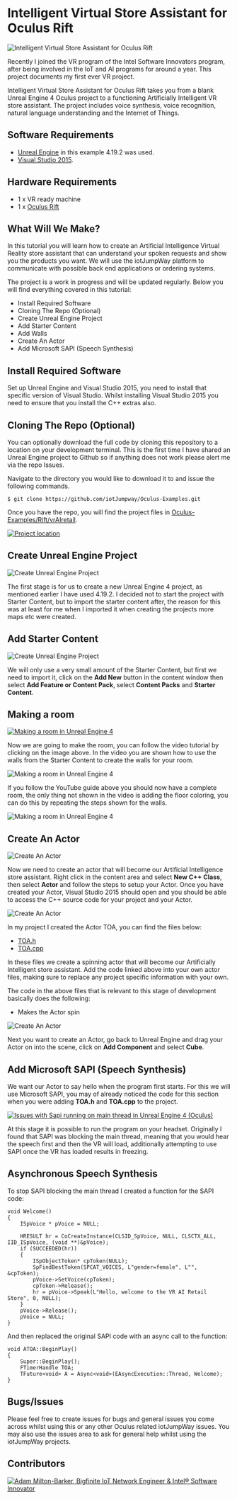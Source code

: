 # Intelligent Virtual Store Assistant for Oculus Rift

![Intelligent Virtual Store Assistant for Oculus Rift](images/vrAIretail.png)

Recently I joined the VR program of the Intel Software Innovators program, after being involved in the IoT and AI programs for around a year. This project documents my first ever VR project. 

Intelligent Virtual Store Assistant for Oculus Rift takes you from a blank Unreal Engine 4 Oculus project to a functioning Artificially Intelligent VR store assistant. The project includes voice synthesis, voice recognition, natural language understanding and the Internet of Things.

## Software Requirements

- [Unreal Engine](https://www.unrealengine.com/en-US/what-is-unreal-engine-4 "Unreal Engine") in this example 4.19.2 was used.
- [Visual Studio 2015](https://visualstudio.microsoft.com/vs/older-downloads "Visual Studio 2015").

## Hardware Requirements

- 1 x VR ready machine
- 1 x [Oculus Rift](https://www.oculus.com/rift/ "Oculus Rift")

## What Will We Make?

In this tutorial you will learn how to create an Artificial Intelligence Virtual Reality store assistant that can understand your spoken requests and show you the products you want. We will use the iotJumpWay platform to communicate with possible back end applications or ordering systems. 

The project is a work in progress and will be updated regularly. Below you will find everything covered in this tutorial:

- Install Required Software
- Cloning The Repo (Optional)
- Create Unreal Engine Project
- Add Starter Content
- Add Walls
- Create An Actor
- Add Microsoft SAPI (Speech Synthesis)

## Install Required Software

Set up Unreal Engine and Visual Studio 2015, you need to install that specific version of Visual Studio. Whilst installing Visual Studio 2015 you need to ensure that you install the C++ extras also.

## Cloning The Repo (Optional)

You can optionally download the full code by cloning this repository to a location on your development terminal. This is the first time I have shared an Unreal Engine project to Github so if anything does not work please alert me via the repo Issues.

Navigate to the directory you would like to download it to and issue the following commands.

    $ git clone https://github.com/iotJumpway/Oculus-Examples.git

Once you have the repo, you will find the project files in [Oculus-Examples/Rift/vrAIretail](https://github.com/iotJumpway/Oculus-Examples/tree/master/Rift/vrAIretail "Oculus-Examples/Rift/vrAIretail").

[![Project location](images/project-location.jpg)](https://github.com/iotJumpway/Oculus-Examples/tree/master/Rift/vrAIretail)

## Create Unreal Engine Project

![Create Unreal Engine Project](images/new-project.png)

The first stage is for us to create a new Unreal Engine 4 project, as mentioned earlier I have used 4.19.2. I decided not to start the project with Starter Content, but to import the starter content after, the reason for this was at least for me when I imported it when creating the projects more maps etc were created. 

## Add Starter Content

![Create Unreal Engine Project](images/add-content.png)

We will only use a very small amount of the Starter Content, but first we need to import it, click on the **Add New** button in the content window then select **Add Feature or Content Pack**, select **Content Packs** and **Starter Content**.

## Making a room

[![Making a room in Unreal Engine 4](images/walls-video.png)](https://www.youtube.com/watch?v=JRB2fWXm-Fo)

Now we are going to make the room, you can follow the video tutorial by clicking on the image above. In the video you are shown how to use the walls from the Starter Content to create the walls for your room.

![Making a room in Unreal Engine 4](images/walls.png)

If you follow the YouTube guide above you should now have a complete room, the only thing not shown in the video is adding the floor coloring, you can do this by repeating the steps shown for the walls.

![Making a room in Unreal Engine 4](images/walls-complete.png)

## Create An Actor

![Create An Actor](images/add-cpp-class.png)

Now we need to create an actor that will become our Artificial Intelligence store assistant. Right click in the content area and select **New C++ Class**, then select **Actor** and follow the steps to setup your Actor. Once you have created your Actor, Visual Studio 2015 should open and you should be able to access the C++ source code for your project and your Actor.

![Create An Actor](images/visual-studio-actor.png)

In my project I created the Actor TOA, you can find the files below:

- [TOA.h](https://github.com/iotJumpway/Oculus-Examples/blob/master/Rift/vrAIretail/Source/vrAIretail/TOA.h "TOA.h")
- [TOA.cpp](https://github.com/iotJumpway/Oculus-Examples/blob/master/Rift/vrAIretail/Source/vrAIretail/TOA.cpp "TOA.cpp")

In these files we create a spinning actor that will become our Artificially Intelligent store assistant. Add the code linked above into your own actor files, making sure to replace any project specific information with your own.

The code in the above files that is relevant to this stage of development basically does the following:

- Makes the Actor spin

![Create An Actor](images/attach-mesh-actor.png)

Next you want to create an Actor, go back to Unreal Engine and drag your Actor on into the scene, click on **Add Component** and select **Cube**.

## Add Microsoft SAPI (Speech Synthesis)

We want our Actor to say hello when the program first starts. For this we will use Microsoft SAPI, you may of already noticed the code for this section when you were adding **TOA.h** and **TOA.cpp** to the project.

[![Issues with Sapi running on main thread in Unreal Engine 4 (Oculus)](images/speech-synthesis-video.png)](https://www.youtube.com/watch?v=tiImtJB7Py4)

At this stage it is possible to run the program on your headset. Originally I found that SAPI was blocking the main thread, meaning that you would hear the speech first and then the VR will load, additionally attempting to use SAPI once the VR has loaded results in freezing.

## Asynchronous Speech Synthesis 

To stop SAPI blocking the main thread I created a function for the SAPI code:

```
void Welcome()
{
	ISpVoice * pVoice = NULL;

	HRESULT hr = CoCreateInstance(CLSID_SpVoice, NULL, CLSCTX_ALL, IID_ISpVoice, (void **)&pVoice);
	if (SUCCEEDED(hr))
	{
		ISpObjectToken* cpToken(NULL);
		SpFindBestToken(SPCAT_VOICES, L"gender=female", L"", &cpToken);
		pVoice->SetVoice(cpToken);
		cpToken->Release();
		hr = pVoice->Speak(L"Hello, welcome to the VR AI Retail Store", 0, NULL);
	}
	pVoice->Release();
	pVoice = NULL;
}
```

And then replaced the original SAPI code with an async call to the function:

```
void ATOA::BeginPlay()
{
	Super::BeginPlay();
	FTimerHandle TOA;
	TFuture<void> A = Async<void>(EAsyncExecution::Thread, Welcome);
}
```



## Bugs/Issues

Please feel free to create issues for bugs and general issues you come across whilst using this or any other Oculus related iotJumpWay issues. You may also use the issues area to ask for general help whilst using the iotJumpWay projects.

## Contributors

[![Adam Milton-Barker, Bigfinite IoT Network Engineer & Intel® Software Innovator](../../images/AdamMilton-Barker.jpg)](https://www.adammiltonbarker.com)